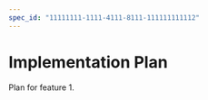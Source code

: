 ```yaml
---
spec_id: "11111111-1111-4111-8111-111111111112"
---
```


# Implementation Plan

Plan for feature 1.
